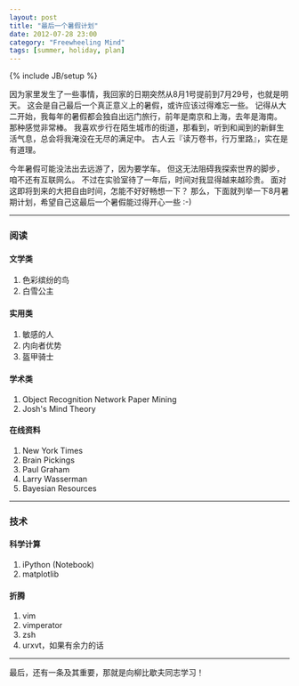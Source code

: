 ```yaml
---
layout: post
title: "最后一个暑假计划"
date: 2012-07-28 23:00
category: "Freewheeling Mind"
tags: [summer, holiday, plan]
---
```

{% include JB/setup %}

因为家里发生了一些事情，我回家的日期突然从8月1号提前到7月29号，也就是明天。
这会是自己最后一个真正意义上的暑假，或许应该过得难忘一些。
记得从大二开始，我每年的暑假都会独自出远门旅行，前年是南京和上海，去年是海南。
那种感觉非常棒。
我喜欢步行在陌生城市的街道，那看到，听到和闻到的新鲜生活气息，总会将我淹没在无尽的满足中。
古人云『读万卷书，行万里路』，实在是有道理。

今年暑假可能没法出去远游了，因为要学车。
但这无法阻碍我探索世界的脚步，咱不还有互联网么。
不过在实验室待了一年后，时间对我显得越来越珍贵。
面对这即将到来的大把自由时间，怎能不好好畅想一下？
那么，下面就列举一下8月暑期计划，希望自己这最后一个暑假能过得开心一些 :-)

-----------------

### 阅读

#### 文学类

1. 色彩缤纷的鸟
2. 白雪公主

#### 实用类

1. 敏感的人
2. 内向者优势
3. 盔甲骑士

#### 学术类

1. Object Recognition Network Paper Mining
2. Josh's Mind Theory

#### 在线资料

1. New York Times
2. Brain Pickings
3. Paul Graham
4. Larry Wasserman
5. Bayesian Resources

----------------

### 技术

#### 科学计算

1. iPython (Notebook)
2. matplotlib

#### 折腾

1. vim
2. vimperator
3. zsh
4. urxvt，如果有余力的话

-----------------

最后，还有一条及其重要，那就是向柳比歇夫同志学习！
